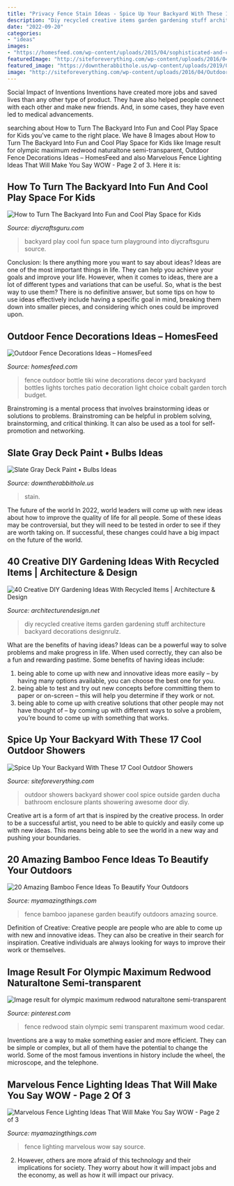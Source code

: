 ```yaml
---
title: "Privacy Fence Stain Ideas - Spice Up Your Backyard With These 17 Cool Outdoor Showers"
description: "Diy recycled creative items garden gardening stuff architecture backyard decorations designrulz"
date: "2022-09-20"
categories:
- "ideas"
images:
- "https://homesfeed.com/wp-content/uploads/2015/04/sophisticated-and-creative-home-made-blue-bottle-light-fixtures-for-outdoor-fence.jpg"
featuredImage: "http://siteforeverything.com/wp-content/uploads/2016/04/Outdoor-Shower-3.jpg"
featured_image: "https://downtherabbithole.us/wp-content/uploads/2019/07/we-wound-up-using-behr-solid-stain-in-slate-we-chose-it-because-of-intended-for-measurements-1936-x-2592-630x380.jpg"
image: "http://siteforeverything.com/wp-content/uploads/2016/04/Outdoor-Shower-3.jpg"
---
```



Social Impact of Inventions
Inventions have created more jobs and saved lives than any other type of product. They have also helped people connect with each other and make new friends. And, in some cases, they have even led to medical advancements.

	

		
searching about How to Turn The Backyard Into Fun and Cool Play Space for Kids you've came to the right place. We have 8 Images about How to Turn The Backyard Into Fun and Cool Play Space for Kids like Image result for olympic maximum redwood naturaltone semi-transparent, Outdoor Fence Decorations Ideas – HomesFeed and also Marvelous Fence Lighting Ideas That Will Make You Say WOW - Page 2 of 3. Here it is:
		
    
## How To Turn The Backyard Into Fun And Cool Play Space For Kids

<img loading=lazy src="https://www.diycraftsguru.com/wp-content/uploads/2016/04/02-kids-backyard-playground.jpg" onerror="this.onerror=null;this.src='https://tse3.mm.bing.net/th?id=OIP.C1dzstnnlYsAykMJuBrGhQHaO0&amp;pid=15.1';" alt="How to Turn The Backyard Into Fun and Cool Play Space for Kids">

_Source: diycraftsguru.com_

>backyard play cool fun space turn playground into diycraftsguru source. 

	

Conclusion: Is there anything more you want to say about ideas?
Ideas are one of the most important things in life. They can help you achieve your goals and improve your life. However, when it comes to ideas, there are a lot of different types and variations that can be useful. So, what is the best way to use them? There is no definitive answer, but some tips on how to use ideas effectively include having a specific goal in mind, breaking them down into smaller pieces, and considering which ones could be improved upon.

    
## Outdoor Fence Decorations Ideas – HomesFeed

<img loading=lazy src="https://homesfeed.com/wp-content/uploads/2015/04/sophisticated-and-creative-home-made-blue-bottle-light-fixtures-for-outdoor-fence.jpg" onerror="this.onerror=null;this.src='https://tse1.mm.bing.net/th?id=OIP.Jlq_kXtD4tAz7-QxL88GzAHaLI&amp;pid=15.1';" alt="Outdoor Fence Decorations Ideas – HomesFeed">

_Source: homesfeed.com_

>fence outdoor bottle tiki wine decorations decor yard backyard bottles lights torches patio decoration light choice cobalt garden torch budget. 

	

Brainstroming is a mental process that involves brainstorming ideas or solutions to problems. Brainstroming can be helpful in problem solving, brainstorming, and critical thinking. It can also be used as a tool for self-promotion and networking.

    
## Slate Gray Deck Paint • Bulbs Ideas

<img loading=lazy src="https://downtherabbithole.us/wp-content/uploads/2019/07/we-wound-up-using-behr-solid-stain-in-slate-we-chose-it-because-of-intended-for-measurements-1936-x-2592-630x380.jpg" onerror="this.onerror=null;this.src='https://tse1.mm.bing.net/th?id=OIP.FT3eIyHJYNvkfzEIFLHcdAHaEd&amp;pid=15.1';" alt="Slate Gray Deck Paint • Bulbs Ideas">

_Source: downtherabbithole.us_

>stain. 

	

The future of the world
In 2022, world leaders will come up with new ideas about how to improve the quality of life for all people. Some of these ideas may be controversial, but they will need to be tested in order to see if they are worth taking on. If successful, these changes could have a big impact on the future of the world.

    
## 40 Creative DIY Gardening Ideas With Recycled Items | Architecture &amp; Design

<img loading=lazy src="https://cdn.architecturendesign.net/wp-content/uploads/2015/07/AD-Creative-DIY-Gardening-Ideas-With-Recycled-Items-34.jpg" onerror="this.onerror=null;this.src='https://tse3.mm.bing.net/th?id=OIP.-RvZhusobVOfZ3IjY_83ZAHaEf&amp;pid=15.1';" alt="40 Creative DIY Gardening Ideas With Recycled Items | Architecture &amp; Design">

_Source: architecturendesign.net_

>diy recycled creative items garden gardening stuff architecture backyard decorations designrulz. 

	

What are the benefits of having ideas?
Ideas can be a powerful way to solve problems and make progress in life. When used correctly, they can also be a fun and rewarding pastime. Some benefits of having ideas include: 
1) being able to come up with new and innovative ideas more easily – by having many options available, you can choose the best one for you. 
2) being able to test and try out new concepts before committing them to paper or on-screen – this will help you determine if they work or not. 
3) being able to come up with creative solutions that other people may not have thought of – by coming up with different ways to solve a problem, you’re bound to come up with something that works.

    
## Spice Up Your Backyard With These 17 Cool Outdoor Showers

<img loading=lazy src="http://siteforeverything.com/wp-content/uploads/2016/04/Outdoor-Shower-3.jpg" onerror="this.onerror=null;this.src='https://tse4.mm.bing.net/th?id=OIP._4GaMPLXQ6t-oj1G6_P5owHaLH&amp;pid=15.1';" alt="Spice Up Your Backyard With These 17 Cool Outdoor Showers">

_Source: siteforeverything.com_

>outdoor showers backyard shower cool spice outside garden ducha bathroom enclosure plants showering awesome door diy. 

	

Creative art is a form of art that is inspired by the creative process. In order to be a successful artist, you need to be able to quickly and easily come up with new ideas. This means being able to see the world in a new way and pushing your boundaries.

    
## 20 Amazing Bamboo Fence Ideas To Beautify Your Outdoors

<img loading=lazy src="https://myamazingthings.com/wp-content/uploads/2016/11/japanese-style-garden.jpg" onerror="this.onerror=null;this.src='https://tse3.mm.bing.net/th?id=OIP.KmpQmJK3qQHuJ2n9V01FGAHaE8&amp;pid=15.1';" alt="20 Amazing Bamboo Fence Ideas To Beautify Your Outdoors">

_Source: myamazingthings.com_

>fence bamboo japanese garden beautify outdoors amazing source. 

	

Definition of Creative:
Creative people are people who are able to come up with new and innovative ideas. They can also be creative in their search for inspiration. Creative individuals are always looking for ways to improve their work or themselves.

    
## Image Result For Olympic Maximum Redwood Naturaltone Semi-transparent

<img loading=lazy src="https://i.pinimg.com/736x/1e/1b/cd/1e1bcd0e05d9c5ae1211b0a3bfb7d253.jpg" onerror="this.onerror=null;this.src='https://tse4.mm.bing.net/th?id=OIP.Dna-R7Fdx1005zeUATNO4QHaJ4&amp;pid=15.1';" alt="Image result for olympic maximum redwood naturaltone semi-transparent">

_Source: pinterest.com_

>fence redwood stain olympic semi transparent maximum wood cedar. 

	

Inventions are a way to make something easier and more efficient. They can be simple or complex, but all of them have the potential to change the world. Some of the most famous inventions in history include the wheel, the microscope, and the telephone.

    
## Marvelous Fence Lighting Ideas That Will Make You Say WOW - Page 2 Of 3

<img loading=lazy src="http://myamazingthings.com/wp-content/uploads/2017/03/metal.jpg" onerror="this.onerror=null;this.src='https://tse3.mm.bing.net/th?id=OIP.Hf-IKCNeBGNNxAyWEYWlcwHaHa&amp;pid=15.1';" alt="Marvelous Fence Lighting Ideas That Will Make You Say WOW - Page 2 of 3">

_Source: myamazingthings.com_

>fence lighting marvelous wow say source. 

	

2. However, others are more afraid of this technology and their implications for society. They worry about how it will impact jobs and the economy, as well as how it will impact our privacy. 

